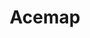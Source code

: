 ---
layout: page
title: Acemap
description: An intelligent academic platform integrating academic search, analysis and visualization.
img: assets/img/acemap/home.jpg
redirect: https://www.acemap.info
importance: 1
category: Research
---